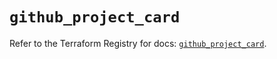 # `github_project_card`

Refer to the Terraform Registry for docs: [`github_project_card`](https://registry.terraform.io/providers/integrations/github/6.5.0/docs/resources/project_card).
